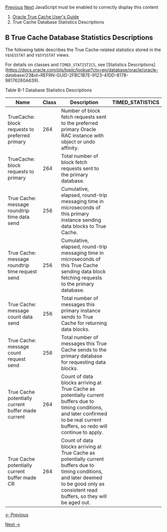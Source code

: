 [Previous](true-cache-error-messages.md) [Next](true-cache-wait-events.md)
JavaScript must be enabled to correctly display this content

  1. [Oracle True Cache User's Guide](index.md)
  2. True Cache Database Statistics Descriptions

## B True Cache Database Statistics Descriptions

The following table describes the True Cache-related statistics stored in the
`V$SESSTAT` and `V$SYSSTAT` views.

For details on classes and `TIMED_STATISTICS`, see [Statistics
Descriptions](https://docs.oracle.com/pls/topic/lookup?ctx=en/database/oracle/oracle-
database/23&id=REFRN-GUID-2FBC1B7E-9123-41DD-8178-96176260A639).

Table B-1 Database Statistics Descriptions

Name | Class | Description | TIMED_STATISTICS  
---|---|---|---  
TrueCache: block requests to preferred primary | 264 | Number of block fetch requests sent to the preferred primary Oracle RAC instance with object or undo affinity. |   
TrueCache: block requests to primary | 264 | Total number of block fetch requests sent to the primary database. |   
True Cache: message roundtrip time data send | 256 | Cumulative, elapsed, round-trip messaging time in microseconds of this primary instance sending data blocks to True Cache. |   
True Cache: message roundtrip time request send | 256 | Cumulative, elapsed, round-trip messaging time in microseconds of this True Cache sending data block fetching requests to the primary database. |   
True Cache: message count data send | 256 | Total number of messages this primary instance sends to True Cache for returning data blocks. |   
True Cache: message count request send | 256 | Total number of messages this True Cache sends to the primary database for requesting data blocks. |   
True Cache potentially current buffer made current | 264 | Count of data blocks arriving at True Cache as potentially current buffers due to timing conditions, and later confirmed to be real current buffers, so redo will continue to apply. |   
True Cache potentially current buffer made CR | 264 | Count of data blocks arriving at True Cache as potentially current buffers due to timing conditions, and later deemed to be good only as consistent read buffers, so they will be aged out. | 


[← Previous](true-cache-error-messages.md)

[Next →](true-cache-wait-events.md)
